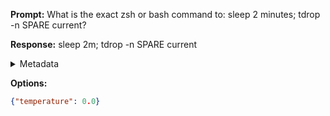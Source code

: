 **Prompt:**
What is the exact zsh or bash command to: sleep 2 minutes; tdrop -n SPARE current?

**Response:**
sleep 2m; tdrop -n SPARE current

<details><summary>Metadata</summary>

- Duration: 1768 ms
- Datetime: 2023-08-14T08:06:36.212297
- Model: gpt-3.5-turbo-0613

</details>

**Options:**
```json
{"temperature": 0.0}
```

